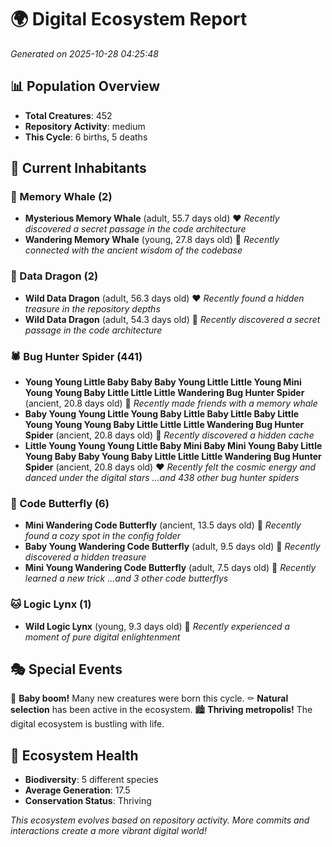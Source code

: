 # 🌍 Digital Ecosystem Report
*Generated on 2025-10-28 04:25:48*

## 📊 Population Overview
- **Total Creatures**: 452
- **Repository Activity**: medium
- **This Cycle**: 6 births, 5 deaths

## 👥 Current Inhabitants

### 🐋 Memory Whale (2)
- **Mysterious Memory Whale** (adult, 55.7 days old) ❤️
  *Recently discovered a secret passage in the code architecture*
- **Wandering Memory Whale** (young, 27.8 days old) 💛
  *Recently connected with the ancient wisdom of the codebase*

### 🐉 Data Dragon (2)
- **Wild Data Dragon** (adult, 56.3 days old) ❤️
  *Recently found a hidden treasure in the repository depths*
- **Wild Data Dragon** (adult, 54.3 days old) 💛
  *Recently discovered a secret passage in the code architecture*

### 🕷️ Bug Hunter Spider (441)
- **Young Young Little Baby Baby Baby Young Little Little Young Mini Young Young Baby Little Little Little Wandering Bug Hunter Spider** (ancient, 20.8 days old) 💛
  *Recently made friends with a memory whale*
- **Baby Young Young Little Young Baby Little Baby Little Baby Little Young Young Young Baby Little Little Little Wandering Bug Hunter Spider** (ancient, 20.8 days old) 💛
  *Recently discovered a hidden cache*
- **Little Young Young Young Little Baby Mini Baby Mini Young Baby Little Young Baby Baby Young Baby Little Little Little Wandering Bug Hunter Spider** (ancient, 20.8 days old) ❤️
  *Recently felt the cosmic energy and danced under the digital stars*
  *...and 438 other bug hunter spiders*

### 🦋 Code Butterfly (6)
- **Mini Wandering Code Butterfly** (ancient, 13.5 days old) 💛
  *Recently found a cozy spot in the config folder*
- **Baby Young Wandering Code Butterfly** (adult, 9.5 days old) 💛
  *Recently discovered a hidden treasure*
- **Mini Young Wandering Code Butterfly** (adult, 7.5 days old) 💚
  *Recently learned a new trick*
  *...and 3 other code butterflys*

### 🐱 Logic Lynx (1)
- **Wild Logic Lynx** (young, 9.3 days old) 💚
  *Recently experienced a moment of pure digital enlightenment*

## 🎭 Special Events

🎉 **Baby boom!** Many new creatures were born this cycle.
⚰️ **Natural selection** has been active in the ecosystem.
🏙️ **Thriving metropolis!** The digital ecosystem is bustling with life.

## 🔬 Ecosystem Health
- **Biodiversity**: 5 different species
- **Average Generation**: 17.5
- **Conservation Status**: Thriving

*This ecosystem evolves based on repository activity. More commits and interactions create a more vibrant digital world!*